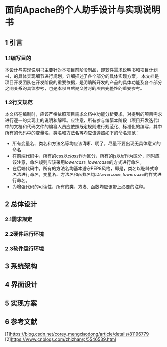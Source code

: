 # 面向Apache的个人助手设计与实现说明书


## 1 引言
### 1.1编写目的
本设计与实现说明书主要针对本项目前阶段制品，即软件需求说明书和项目计划书，的具体实现细节进行规划，详细描述了各个部分的具体实现方案。
本文档是项目开发团队在开发阶段的重要依据，是明确所开发的产品的具体功能及各个部分之间关系的具体参考，也是本项目后期交付时的项目完整性的重要参考。
### 1.2行文规范
本文档在编制时，应该严格依照项目需求文档中功能分析要求，对提到的项目需求进行逐一的实现上的说明和解释。应注意，所有参与编纂本阶段（项目开发迭代）中的文档和代码文件的编纂人员应依照既定规则进行规范化、标准化的编写，其中所有的代码中的变量名、类名和方法名等均应该遵照如下的命名规范：
+ 所有变量名、类名和方法名等均应该清晰、明了，尽量不要出现无具体意义的命名
+ 在前端代码中，所有的css以*class*作为区分，所有的js以*id*作为区分，同时应该注意，命名规则应该采用*lowercase_lowercase*的方式进行命名。
+ 在后端代码中，所有的方法名均基本遵守PEP8风格，即是，类名以驼峰式命名法进行命名，变量名、方法名和函数名均以*lowercase_lowercase*的样式进行命名。
+ 为增强代码的可读性，所有的类、方法、函数均应该带上必要的注释。

## 2 总体设计
### 2.1需求规定
### 2.2硬件运行环境
### 2.3软件运行环境

## 3 系统架构

## 4 界面设计

## 5 实现方案

## 6 参考文献
[1]https://blog.csdn.net/corey_mengxiaodong/article/details/81196779
[2]https://www.cnblogs.com/zhizhan/p/5546539.html
